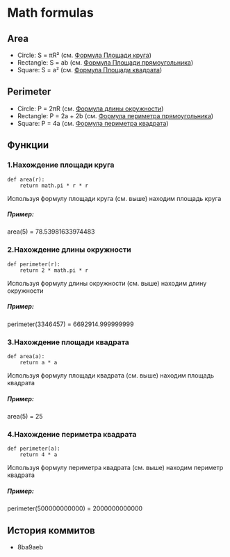 # Math formulas
## Area
- Circle: S = πR² (см. [Формула Площади круга](https://yandex.by/video/preview/7246615200798915892?text=%D0%B4%D0%BE%D0%BA%D0%B0%D0%B7%D0%B0%D1%82%D0%B5%D0%BB%D1%8C%D1%81%D1%82%D0%B2%D0%BE%20%D1%84%D0%BE%D1%80%D0%BC%D1%83%D0%BB%D1%8B%20%D0%BF%D0%BB%D0%BE%D1%89%D0%B0%D0%B4%D0%B8%20%D0%BA%D1%80%D1%83%D0%B3%D0%B0&path=yandex_search&parent-reqid=1728572958918907-17059737248404353548-balancer-l7leveler-kubr-yp-klg-54-BAL&from_type=vast))
- Rectangle: S = ab (см. [Формула Площади прямоугольника](https://yandex.by/video/preview/3369844751185063943?text=%D0%B4%D0%BE%D0%BA%D0%B0%D0%B7%D0%B0%D1%82%D0%B5%D0%BB%D1%8C%D1%81%D1%82%D0%B2%D0%BE%20%D1%84%D0%BE%D1%80%D0%BC%D1%83%D0%BB%D1%8B%20%D0%BF%D0%BB%D0%BE%D1%89%D0%B0%D0%B4%D0%B8%20%D0%BF%D1%80%D1%8F%D0%BC%D0%BE%D1%83%D0%B3%D0%BE%D0%BB%D1%8C%D0%BD%D0%B8%D0%BA%D0%B0&path=yandex_search&parent-reqid=1728573629021687-11507726721831934841-balancer-l7leveler-kubr-yp-klg-54-BAL&from_type=vast))
- Square: S = a² (см. [Формула Площади квадрата](https://yandex.by/video/preview/13869370009101690800?text=%D0%B4%D0%BE%D0%BA%D0%B0%D0%B7%D0%B0%D1%82%D0%B5%D0%BB%D1%8C%D1%81%D1%82%D0%B2%D0%BE%20%D1%84%D0%BE%D1%80%D0%BC%D1%83%D0%BB%D1%8B%20%D0%BF%D0%BB%D0%BE%D1%89%D0%B0%D0%B4%D0%B8%20%D0%BA%D0%B2%D0%B0%D0%B4%D1%80%D0%B0%D1%82%D0%B0&path=yandex_search&parent-reqid=1728573742179731-10995364852978495184-balancer-l7leveler-kubr-yp-klg-54-BAL&from_type=vast))

## Perimeter
- Circle: P = 2πR (см. [Формула длины окружности](https://yandex.by/video/preview/13710253640718718517?text=%D0%B4%D0%BE%D0%BA%D0%B0%D0%B7%D0%B0%D1%82%D0%B5%D0%BB%D1%8C%D1%81%D1%82%D0%B2%D0%BE%20%D1%84%D0%BE%D1%80%D0%BC%D1%83%D0%BB%D1%8B%20%D0%BF%D0%B5%D1%80%D0%B8%D0%BC%D0%B5%D1%82%D1%80%D0%B0%20%D0%BA%D1%80%D1%83%D0%B3%D0%B0&path=yandex_search&parent-reqid=1728574530764429-10222003799735677270-balancer-l7leveler-kubr-yp-klg-54-BAL&from_type=vast))
- Rectangle: P = 2a + 2b (см. [Формула периметра прямоугольника](https://yandex.by/video/preview/10046918671315005715?text=%D0%B4%D0%BE%D0%BA%D0%B0%D0%B7%D0%B0%D1%82%D0%B5%D0%BB%D1%8C%D1%81%D1%82%D0%B2%D0%BE%20%D1%84%D0%BE%D1%80%D0%BC%D1%83%D0%BB%D1%8B%20%D0%BF%D0%B5%D1%80%D0%B8%D0%BC%D0%B5%D1%82%D1%80%D0%B0%20%D0%BF%D1%80%D1%8F%D0%BC%D0%BE%D1%83%D0%B3%D0%BE%D0%BB%D1%8C%D0%BD%D0%B8%D0%BA%D0%B0&path=yandex_search&parent-reqid=1728574617604010-4921237565256832813-balancer-l7leveler-kubr-yp-klg-54-BAL&from_type=vast))
- Square: P = 4a (см. [Формула периметра квадрата](https://yandex.by/video/preview/10665490490445280431?text=%D0%B4%D0%BE%D0%BA%D0%B0%D0%B7%D0%B0%D1%82%D0%B5%D0%BB%D1%8C%D1%81%D1%82%D0%B2%D0%BE%20%D1%84%D0%BE%D1%80%D0%BC%D1%83%D0%BB%D1%8B%20%D0%BF%D0%B5%D1%80%D0%B8%D0%BC%D0%B5%D1%82%D1%80%D0%B0%20%D0%BA%D0%B2%D0%B0%D0%B4%D1%80%D0%B0%D1%82%D0%B0&path=yandex_search&parent-reqid=1728574676975580-11879877817701308951-balancer-l7leveler-kubr-yp-klg-54-BAL&from_type=vast))
## Функции
### 1.Нахождение площади круга
```
def area(r):
    return math.pi * r * r
   ```
Используя формулу площади круга (см. выше) находим площадь круга
##### Пример:
area(5) = 78.53981633974483
### 2.Нахождение длины окружности
```
def perimeter(r):
    return 2 * math.pi * r
   ```
Используя формулу длины окружности (см. выше) находим длину окружности
##### Пример:
perimeter(3346457) = 6692914.999999999
### 3.Нахождение площади квадрата
```
def area(a):
    return a * a
   ```
Используя формулу площади квадрата (см. выше) находим площадь квадрата
##### Пример:
area(5) = 25
### 4.Нахождение периметра квадрата
```
def perimeter(a):
    return 4 * a
```    
Используя формулу периметра квадрата (см. выше) находим периметр квадрата
##### Пример:
perimeter(500000000000) = 2000000000000

## История коммитов
- 8ba9aeb
